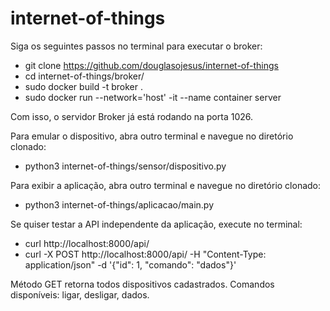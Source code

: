 # internet-of-things

Siga os seguintes passos no terminal para executar o broker: 
- git clone https://github.com/douglasojesus/internet-of-things
- cd internet-of-things/broker/
- sudo docker build -t broker .
- sudo docker run --network='host' -it --name container server

Com isso, o servidor Broker já está rodando na porta 1026.

Para emular o dispositivo, abra outro terminal e navegue no diretório clonado:
- python3 internet-of-things/sensor/dispositivo.py

Para exibir a aplicação, abra outro terminal e navegue no diretório clonado:
- python3 internet-of-things/aplicacao/main.py

Se quiser testar a API independente da aplicação, execute no terminal:
- curl http://localhost:8000/api/
- curl -X POST http://localhost:8000/api/ -H "Content-Type: application/json" -d '{"id": 1, "comando": "dados"}'

Método GET retorna todos dispositivos cadastrados.
Comandos disponíveis: ligar, desligar, dados.

